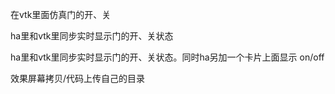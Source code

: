 在vtk里面仿真门的开、关

ha里和vtk里同步实时显示门的开、关状态

ha里和vtk里同步实时显示门的开、关状态。同时ha另加一个卡片上面显示 on/off

效果屏幕拷贝/代码上传自己的目录
